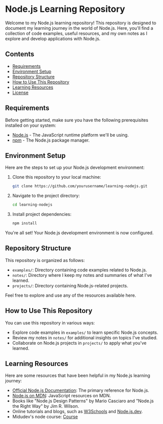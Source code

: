 # Node.js Learning Repository

Welcome to my Node.js learning repository! This repository is designed to document my learning journey in the world of Node.js. Here, you'll find a collection of code examples, useful resources, and my own notes as I explore and develop applications with Node.js.

## Contents

- [Requirements](#requirements)
- [Environment Setup](#environment-setup)
- [Repository Structure](#repository-structure)
- [How to Use This Repository](#how-to-use-this-repository)
- [Learning Resources](#learning-resources)
- [License](#license)

## Requirements

Before getting started, make sure you have the following prerequisites installed on your system:

- [Node.js](https://nodejs.org/) - The JavaScript runtime platform we'll be using.
- [npm](https://www.npmjs.com/) - The Node.js package manager.

## Environment Setup

Here are the steps to set up your Node.js development environment:

1. Clone this repository to your local machine:

   ```bash
   git clone https://github.com/yourusername/learning-nodejs.git
   ```

2. Navigate to the project directory:

   ```bash
   cd learning-nodejs
   ```

3. Install project dependencies:

   ```bash
   npm install
   ```

You're all set! Your Node.js development environment is now configured.

## Repository Structure

This repository is organized as follows:

- `examples/`: Directory containing code examples related to Node.js.
- `notes/`: Directory where I keep my notes and summaries of what I've learned.
- `projects/`: Directory containing Node.js-related projects.

Feel free to explore and use any of the resources available here.

## How to Use This Repository

You can use this repository in various ways:

- Explore code examples in `examples/` to learn specific Node.js concepts.
- Review my notes in `notes/` for additional insights on topics I've studied.
- Collaborate on Node.js projects in `projects/` to apply what you've learned.

## Learning Resources

Here are some resources that have been helpful in my Node.js learning journey:

- [Official Node.js Documentation](https://nodejs.org/docs/): The primary reference for Node.js.
- [Node.js on MDN](https://developer.mozilla.org/en-US/docs/Web/JavaScript/Reference/Global_Objects): JavaScript resources on MDN.
- Books like "Node.js Design Patterns" by Mario Casciaro and "Node.js the Right Way" by Jim R. Wilson.
- Online tutorials and blogs, such as [W3Schools](https://www.w3schools.com/nodejs/) and [Node.js.dev](https://nodejs.dev/).
- Midudev's node course: [Course](https://www.youtube.com/playlist?list=PLUofhDIg_38qm2oPOV-IRTTEKyrVBBaU7)
